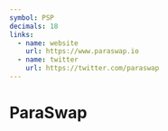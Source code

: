 ```yaml
---
symbol: PSP
decimals: 18
links:
  - name: website
    url: https://www.paraswap.io
  - name: twitter
    url: https://twitter.com/paraswap
---
```


# ParaSwap
